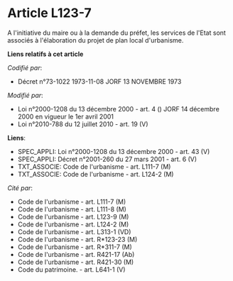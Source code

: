 # Article L123-7

A l'initiative du maire ou à la demande du préfet, les services de l'Etat sont associés à l'élaboration du projet de plan
local d'urbanisme.

**Liens relatifs à cet article**

_Codifié par_:

  - Décret n°73-1022 1973-11-08 JORF 13 NOVEMBRE 1973

_Modifié par_:

  - Loi n°2000-1208 du 13 décembre 2000 - art. 4 () JORF 14 décembre 2000 en vigueur le 1er avril 2001
  - Loi n°2010-788 du 12 juillet 2010 - art. 19 (V)

**Liens**:

  - SPEC_APPLI: Loi n°2000-1208 du 13 décembre 2000 - art. 43 (V)
  - SPEC_APPLI: Décret n°2001-260 du 27 mars 2001 - art. 6 (V)
  - TXT_ASSOCIE: Code de l'urbanisme - art. L111-7 (M)
  - TXT_ASSOCIE: Code de l'urbanisme - art. L124-2 (M)

_Cité par_:

  - Code de l'urbanisme - art. L111-7 (M)
  - Code de l'urbanisme - art. L111-8 (M)
  - Code de l'urbanisme - art. L123-9 (M)
  - Code de l'urbanisme - art. L124-2 (M)
  - Code de l'urbanisme - art. L313-1 (VD)
  - Code de l'urbanisme - art. R*123-23 (M)
  - Code de l'urbanisme - art. R*311-7 (M)
  - Code de l'urbanisme - art. R421-17 (Ab)
  - Code de l'urbanisme - art. R421-30 (M)
  - Code du patrimoine. - art. L641-1 (V)
